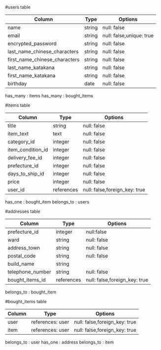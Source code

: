 #users table

| Column   | Type       | Options                        |
| ------   | ---------- | ------------------------------ |
| name | string | null: false |
| email    | string | null: false,unique: true |
| encrypted_password | string | null: false |
| last_name_chinese_characters | string | null: false |
| first_name_chinese_characters | string | null: false |
| last_name_katakana | string | null: false |
| first_name_katakana | string | null: false |
| birthday | date | null: false |

has_many : items
has_many : bought_items

#items table

| Column | Type       |Options                          |
| ------ | ---------- | ------------------------------- |
| title  | string     | null: false |
| item_text | text |null: false |
| category_id | integer | null: false |
| item_condition_id | integer | null: false |
| delivery_fee_id | integer | null: false |
| prefecture_id | integer | null: false |
| days_to_ship_id | integer | null: false |
| price | integer | null: false |
| user_id | references | null: false,foreign_key: true |

has_one : bought_item
belongs_to : users

#addresses table

| Column | Type       |Options|
| ------ | ---------- | ----- |
| prefecture_id | integer | null:false |
| ward   | string | null: false |
| address_town | string | null: false |
| postal_code | string | null: false |
| build_name | string |  |
| telephone_number | string |null: false |
| bought_items_id | references | null: false,foreign_key: true |

belongs_to : bought_item

#bought_items table

| Column | Type       |Options|
| ------ | ---------- | ----- |
| user | references: user | null: false,foreign_key: true |
| item | references: user | null: false,foreign_key: true |

belongs_to : user
has_one : address
belongs_to : item